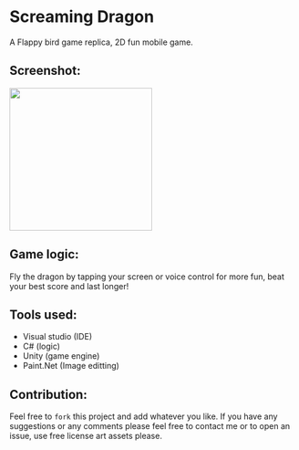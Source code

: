 # Screaming Dragon



A Flappy bird game replica, 2D fun mobile game.

## Screenshot:
<img src="https://i.postimg.cc/QxhP1qPY/ezgif-2-5bfa3e3345.gif" width ="250"/>

## Game logic:
Fly the dragon by tapping your screen or voice control for more fun, beat your best score and last longer!

## Tools used:
* Visual studio (IDE)
* C# (logic)
* Unity (game engine)
* Paint.Net (Image editting)

## Contribution:
Feel free to `fork` this project and add whatever you like. If you have any suggestions or any comments please feel free to contact me or to open an issue, use free license art assets please.

